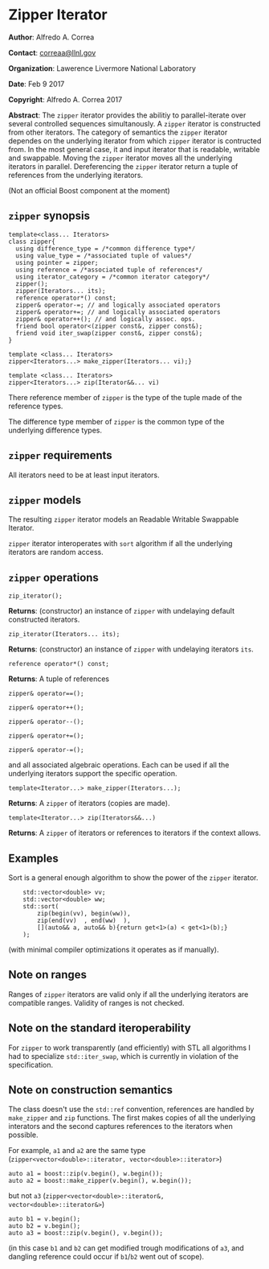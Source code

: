 # Zipper Iterator

**Author**: Alfredo A. Correa

**Contact**: correaa@llnl.gov

**Organization**: Lawerence Livermore National Laboratory

**Date**: Feb 9 2017

**Copyright**: Alfredo A. Correa 2017

**Abstract**: 
The `zipper` iterator provides the abilitiy to parallel-iterate over several controlled sequences simultanously.
A `zipper` iterator is constructed from other iterators.
The category of semantics the `zipper` iterator dependes on the underlying iterator from which `zipper` iterator is contructed from.
In the most general case, it and input iterator that is readable, writable and swappable.
Moving the `zipper` iterator moves all the underlying iterators in parallel. 
Dereferencing the `zipper` iterator return a tuple of references from the underlying iterators.

(Not an official Boost component at the moment)

## `zipper` synopsis

    template<class... Iterators>
    class zipper{
      using difference_type = /*common difference type*/
      using value_type = /*associated tuple of values*/
      using pointer = zipper;
      using reference = /*associated tuple of references*/
      using iterator_category = /*common iterator category*/
      zipper();
      zipper(Iterators... its);
      reference operator*() const;
      zipper& operator-=; // and logically associated operators
      zipper& operator+=; // and logically associated operators
      zipper& operator++(); // and logically assoc. ops.
      friend bool operator<(zipper const&, zipper const&);
      friend void iter_swap(zipper const&, zipper const&);
    }

    template <class... Iterators> 
    zipper<Iterators...> make_zipper(Iterators... vi);}
    
    template <class... Iterators>
    zipper<Iterators...> zip(Iterator&&... vi)

There reference member of `zipper` is the type of the tuple made of the reference types.

The difference type member of `zipper` is the common type of the underlying difference types.

## `zipper` requirements

All iterators need to be at least input iterators.

## `zipper` models

The resulting `zipper` iterator models an Readable Writable Swappable Iterator.

`zipper` iterator interoperates with `sort` algorithm if all the underlying iterators are random access.

## `zipper` operations

`zip_iterator();`

**Returns**: (constructor) an instance of `zipper` with undelaying default constructed iterators.

`zip_iterator(Iterators... its);`

**Returns**: (constructor) an instance of `zipper` with undelaying iterators `its`.

`reference operator*() const;`

**Returns**: A tuple of references

`zipper& operator==();` 

`zipper& operator++();` 

`zipper& operator--();` 

`zipper& operator+=();` 

`zipper& operator-=();` 


and all associated algebraic operations.
Each can be used if all the underlying iterators support the specific operation.

`template<Iterator...> make_zipper(Iterators...);` 

**Returns**: A `zipper` of iterators (copies are made).

`template<Iterator...> zip(Iterators&&...)` 

**Returns**: A `zipper` of iterators or references to iterators if the context allows.


## Examples

Sort is a general enough algorithm to show the power of the `zipper` iterator.

		std::vector<double> vv;
		std::vector<double> ww;
		std::sort(
			zip(begin(vv), begin(ww)),
			zip(end(vv)  , end(ww)  ),
			[](auto&& a, auto&& b){return get<1>(a) < get<1>(b);}
		);

(with minimal compiler optimizations it operates as if manually).

## Note on ranges

Ranges of `zipper` iterators are valid only if all the underlying iterators are compatible ranges.
Validity of ranges is not checked.

## Note on the standard iteroperability

For `zipper` to work transparently (and efficiently) with STL all algorithms I had to specialize `std::iter_swap`, which is currently in violation of the specification.

## Note on construction semantics

The class doesn't use the `std::ref` convention, references are handled by `make_zipper` and `zip` functions. 
The first makes copies of all the underlying interators and the second captures references to the iterators when possible.

For example, `a1` and `a2` are the same type (`zipper<vector<double>::iterator, vector<double>::iterator>`)
 
	auto a1 = boost::zip(v.begin(), w.begin());
	auto a2 = boost::make_zipper(v.begin(), w.begin());

but not `a3` (`zipper<vector<double>::iterator&, vector<double>::iterator&>`)

	auto b1 = v.begin();
	auto b2 = v.begin();
	auto a3 = boost::zip(v.begin(), v.begin());

(in this case `b1` and `b2` can get modified trough modifications of `a3`, and dangling reference could occur if `b1`/`b2` went out of scope).

